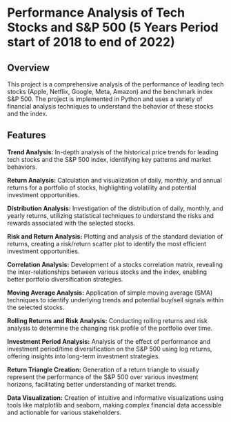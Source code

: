# Performance Analysis of Tech Stocks and S&P 500 (5 Years Period start of 2018 to end of 2022)

## Overview

This project is a comprehensive analysis of the performance of leading tech stocks (Apple, Netflix, Google, Meta, Amazon) and the benchmark index S&P 500. The project is implemented in Python and uses a variety of financial analysis techniques to understand the behavior of these stocks and the index.

## Features

**Trend Analysis:** In-depth analysis of the historical price trends for leading tech stocks and the S&P 500 index, identifying key patterns and market behaviors.

**Return Analysis:** Calculation and visualization of daily, monthly, and annual returns for a portfolio of stocks, highlighting volatility and potential investment opportunities.

**Distribution Analysis:** Investigation of the distribution of daily, monthly, and yearly returns, utilizing statistical techniques to understand the risks and rewards associated with the selected stocks.

**Risk and Return Analysis:** Plotting and analysis of the standard deviation of returns, creating a risk/return scatter plot to identify the most efficient investment opportunities.

**Correlation Analysis:** Development of a stocks correlation matrix, revealing the inter-relationships between various stocks and the index, enabling better portfolio diversification strategies.

**Moving Average Analysis:** Application of simple moving average (SMA) techniques to identify underlying trends and potential buy/sell signals within the selected stocks.

**Rolling Returns and Risk Analysis:** Conducting rolling returns and risk analysis to determine the changing risk profile of the portfolio over time.

**Investment Period Analysis:** Analysis of the effect of performance and investment period/time diversification on the S&P 500 using log returns, offering insights into long-term investment strategies.

**Return Triangle Creation:** Generation of a return triangle to visually represent the performance of the S&P 500 over various investment horizons, facilitating better understanding of market trends.

**Data Visualization:** Creation of intuitive and informative visualizations using tools like matplotlib and seaborn, making complex financial data accessible and actionable for various stakeholders.

